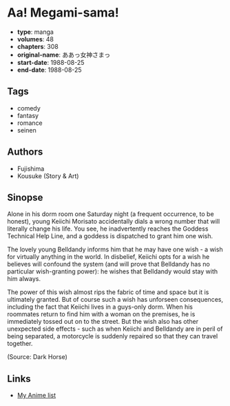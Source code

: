 # Aa! Megami-sama!

-   **type**: manga
-   **volumes**: 48
-   **chapters**: 308
-   **original-name**: ああっ女神さまっ
-   **start-date**: 1988-08-25
-   **end-date**: 1988-08-25

## Tags

-   comedy
-   fantasy
-   romance
-   seinen

## Authors

-   Fujishima
-   Kousuke (Story & Art)

## Sinopse

Alone in his dorm room one Saturday night (a frequent occurrence, to be honest), young Keiichi Morisato accidentally dials a wrong number that will literally change his life. You see, he inadvertently reaches the Goddess Technical Help Line, and a goddess is dispatched to grant him one wish.

The lovely young Belldandy informs him that he may have one wish - a wish for virtually anything in the world. In disbelief, Keiichi opts for a wish he believes will confound the system (and will prove that Belldandy has no particular wish-granting power): he wishes that Belldandy would stay with him always.

The power of this wish almost rips the fabric of time and space but it is ultimately granted. But of course such a wish has unforseen consequences, including the fact that Keiichi lives in a guys-only dorm. When his roommates return to find him with a woman on the premises, he is immediately tossed out on to the street. But the wish also has other unexpected side effects - such as when Keiichi and Belldandy are in peril of being separated, a motorcycle is suddenly repaired so that they can travel together.

(Source: Dark Horse)

## Links

-   [My Anime list](https://myanimelist.net/manga/446/Aa_Megami-sama)

